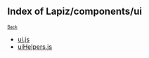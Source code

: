 ## Index of Lapiz/components/ui

<sub><sup>[Back](../index.md)</sup></sub>

* [ui.js](ui.js.md)
* [uiHelpers.js](uiHelpers.js.md)